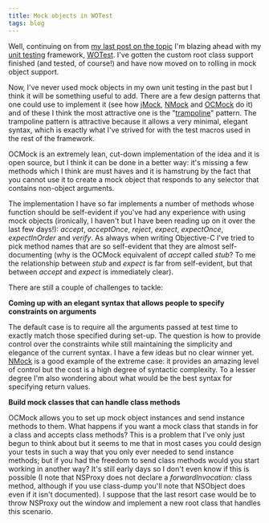 ```yaml
---
title: Mock objects in WOTest
tags: blog
---
```


Well, continuing on from [my last post on the topic](http://www.wincent.com/a/about/wincent/weblog/archives/2005/06/handling_except.php) I'm blazing ahead with my [unit testing](http://www.wincent.com/a/about/wincent/weblog/archives/2005/06/unit_testing_an.php) framework, [WOTest](http://test.wincent.com/). I've gotten the custom root class support finished (and tested, of course!) and have now moved on to rolling in mock object support.

Now, I've never used mock objects in my own unit testing in the past but I think it will be something useful to add. There are a few design patterns that one could use to implement it (see how [jMock](http://www.jmock.org/getting-started.html), [NMock](http://www.nmock.org/) and [OCMock](http://www.mulle-kybernetik.com/software/OCMock/) do it) and of these I think the most attractive one is the "[trampoline](http://cocoadev.com/index.pl?HigherOrderMessaging)" pattern. The trampoline pattern is attractive because it allows a very minimal, elegant syntax, which is exactly what I've strived for with the test macros used in the rest of the framework.

OCMock is an extremely lean, cut-down implementation of the idea and it is open source, but I think it can be done in a better way: it's missing a few methods which I think are must haves and it is hamstrung by the fact that you cannot use it to create a mock object that responds to any selector that contains non-object arguments.

The implementation I have so far implements a number of methods whose function should be self-evident if you've had any experience with using mock objects (ironically, I haven't but I have been reading up on it over the last few days!): _accept_, _acceptOnce_, _reject_, _expect_, _expectOnce_, _expectInOrder_ and _verify_. As always when writing Objective-C I've tried to pick method names that are so self-evident that they are almost self-documenting (why is the OCMock equivalent of _accept_ called _stub_? To me the relationship between _stub_ and _expect_ is far from self-evident, but that between _accept_ and _expect_ is immediately clear).

There are still a couple of challenges to tackle:

**Coming up with an elegant syntax that allows people to specify constraints on arguments**

The default case is to require all the arguments passed at test time to exactly match those specified during set-up. The question is how to provide control over the constraints while still maintaining the simplicity and elegance of the current syntax. I have a few ideas but no clear winner yet. [NMock](http://www.nmock.org/) is a good example of the extreme case: it provides an amazing level of control but the cost is a high degree of syntactic complexity. To a lesser degree I'm also wondering about what would be the best syntax for specifying return values.

**Build mock classes that can handle class methods**

OCMock allows you to set up mock object instances and send instance methods to them. What happens if you want a mock class that stands in for a class and accepts class methods? This is a problem that I've only just begun to think about but it seems to me that in most cases you could design your tests in such a way that you only ever needed to send instance methods; but if you had the freedom to send class methods would you start working in another way? It's still early days so I don't even know if this is possible (I note that NSProxy does not declare a _forwardInvocation:_ class method, although if you use class-dump you'll note that NSObject does even if it isn't documented). I suppose that the last resort case would be to throw NSProxy out the window and implement a new root class that handles this scenario.
